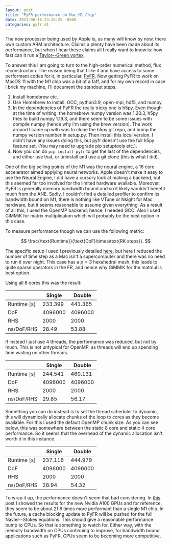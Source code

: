 ```yaml
---
layout: post
title: "PyFR performance on Mac M1 Chip"
date: 2021-06-16 23:26:25 -0500
categories: pyfr m1  
---
```


The new processor being used by Apple is, as many will know by now, there own
custom ARM architecture. Claims a plenty have been made about its performance,
but when I hear these claims all I really want to know is: how fast can it run a
[Taylor--Green vortex][tgv].

To answer this I am going to turn to the high-order numerical method, flux
reconstruction. The reason being that I like it and have access to some
performant codes for it, in particular, [PyFR][pyfr]. Now getting PyFR to work
on MacOS 11 with the M1 chip was a bit of a faff, and for my own record in case I
brick my machine, I'll document the standout steps.

1. Install homebrew etc.
1. Use Homebrew to install: GCC, python3.9, open-mpi, hdf5, and numpy
1. In the dependencies of PyFR the really tricky one is h5py. Even though at the
   time of writing, the homebrew numpy version was 1.20.3, h5py tries to build
   numpy 1.19.3, and there seem to be some issues with compile numpy (hence why
   I'm using the brew version). The work around I came up with was to clone the
   h5py git repo, and bump the numpy version number in setup.py. Then install
   this local version. I didn't have any issues doing this, but pyfr doesn't use
   the full h5py feature set. (You may need to upgrade pip setuptools etc.).
1. Now you can do `pip install pyfr` to get the last of the dependencies, and
   either use that, or uninstall and use a git clone (this is what I did).

One of the big selling points of the M1 was the neural engine, a 16 core
accelerator aimed applying neural networks. Apple doesn't make it easy to use
the Neural Engine, I did have a cursory look at making a backend, but this
seemed far too involved for the limited hardware available. Moreover, PyFR is
generally memory bandwidth bound and so it likely wouldn't benefit much from the
ANE. Sadly, I couldn't find a detailed profiler to confirm its bandwidth bound
on M1, there is nothing like VTune or Nsight for Mac hardware, but it seems
reasonable to assume given everything. As a result of all this, I used the
OpenMP backend; hence, I needed GCC. Also I used GiMMiK for matrix
multiplication which will probably be the best option in this case.

To measure performance though we can use the following metric:

$$
   \frac{\text{Runtime}}{\text{DoF}\times\text{RK steps}}.
$$

The specific setup I used I previously detailed [here][discourse], but here I
reduced the number of time step as a Mac isn't a supercomputer and there was no
need to run it over night. This case has a $p=3$ hexahedral mesh, this leads to
quite sparse operators in the FR, and hence why GiMMiK for the matmul is best
option.

Using all 8 cores this was the result:

|       | Single | Double | 
| ----------- | ----------- | ----------|
| Runtime [s]    | 233.399 | 441.365 |
| DoF   | 4096000 | 4096000 |
| RHS | 2000| 2000 |
| ns/DoF/RHS | 28.49 | 53.88 |

If instead I just use 4 threads, the performance was reduced, but not by much.
This is not untypical for OpenMP, as threads will end up spending time waiting
on other threads.

|       | Single | Double | 
| ----------- | ----------- | ----------|
| Runtime [s]    | 244.541 | 460.131 |
| DoF   | 4096000 | 4096000 |
| RHS | 2000| 2000 |
| ns/DoF/RHS | 29.85 | 56.17 |

Something you can do instead is to set the thread scheduler to dynamic, this
will dynamically allocate chunks of the loop to cores as they become available.
For this I used the default OpenMP chunk size. As you can see below, this was
somewhere between the static 8 core and static 4 core performance. So it seems
that the overhead of the dynamic allocation isn't worth it in this instance.


|       | Single | Double | 
| ----------- | ----------- | ----------|
| Runtime [s]    | 237.116 | 444.979 |
| DoF   | 4096000 | 4096000 |
| RHS | 2000| 2000 |
| ns/DoF/RHS | 28.94 | 54.32 |

To wrap it up, the performance doesn't seem that bad considering. In
[this][discourse] post I showed the results for the new Nvidia A100 GPUs and for
reference, they seem to be about 21.6 times more performant than a single M1
chip. In the future, a cache blocking update to PyFR will be pushed for the full
Navier--Stokes equations. This should give a reasonable performance bump to
CPUs. So that is something to watch for. Either way, with the memory bandwidth
on CPUs continuing to improve, for bandwidth bound applications such as PyFR,
CPUs seem to be becoming more competitive.

[tgv]: https://doi.org/10.1098/rspa.1937.0036
[pyfr]: https://github.com/PyFR/PyFR
[discourse]: https://pyfr.discourse.group/t/tgv-performance-numbers/407/12